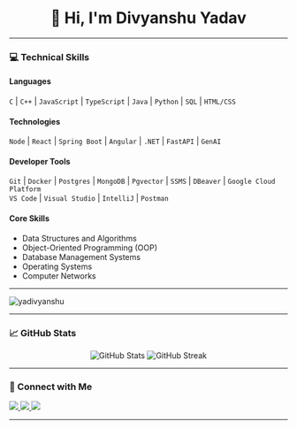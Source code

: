 <h1 align="center">👋 Hi, I'm Divyanshu Yadav</h1>

---

### 💻 Technical Skills
#### **Languages**
`C` | `C++` | `JavaScript` | `TypeScript` | `Java` | `Python` | `SQL` | `HTML/CSS`

#### **Technologies**
`Node` | `React` | `Spring Boot` | `Angular` | `.NET` | `FastAPI` | `GenAI` 

#### **Developer Tools**
`Git` | `Docker` | `Postgres` | `MongoDB` | `Pgvector` | `SSMS` | `DBeaver` | `Google Cloud Platform`  
`VS Code` | `Visual Studio` | `IntelliJ` | `Postman`

#### **Core Skills**
- Data Structures and Algorithms  
- Object-Oriented Programming (OOP)  
- Database Management Systems  
- Operating Systems  
- Computer Networks  

---

<p>
  <img src="https://komarev.com/ghpvc/?username=yadivyanshu&label=Profile%20Views&color=blue&style=flat-square" alt="yadivyanshu" />
</p>

---

### 📈 GitHub Stats
<p align="center">
  <img src="https://github-readme-stats.vercel.app/api?username=yadivyanshu&show_icons=true&theme=radical" alt="GitHub Stats" />
  <img src="https://github-readme-streak-stats.herokuapp.com/?user=yadivyanshu&theme=radical" alt="GitHub Streak" />
</p>

---

### 🤝 Connect with Me
<p align="left">
  <a href="https://linkedin.com/in/yadivyanshu" target="_blank">
    <img src="https://img.shields.io/badge/-LinkedIn-%230077B5?style=for-the-badge&logo=linkedin&logoColor=white" />
  </a>
  <a href="https://www.leetcode.com/yadivyanshu" target="_blank">
    <img src="https://img.shields.io/badge/-LeetCode-%23FFA116?style=for-the-badge&logo=leetcode&logoColor=white" />
  </a>
  <a href="mailto:divycic1@gmail.com" target="_blank">
    <img src="https://img.shields.io/badge/-Email-%23D14836?style=for-the-badge&logo=gmail&logoColor=white" />
  </a>
</p>

---
